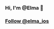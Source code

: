 ### Hi, I'm @Elma 👋

### <a href="https://twitter.com/elma_ios?ref_src=twsrc%5Etfw" class="twitter-follow-button" data-show-count="false">Follow @elma_ios</a><script async src="https://platform.twitter.com/widgets.js" charset="utf-8"></script>


<!--
**caprinux/caprinux** is a ✨ _special_ ✨ repository because its `README.md` (this file) appears on your GitHub profile.

Here are some ideas to get you started:

- 🔭 I’m currently working on ...
- 🌱 I’m currently learning ...
- 👯 I’m looking to collaborate on ...
- 🤔 I’m looking for help with ...
- 💬 Ask me about ...
- 📫 How to reach me: ...
- 😄 Pronouns: ...
- ⚡ Fun fact: ...
-->
